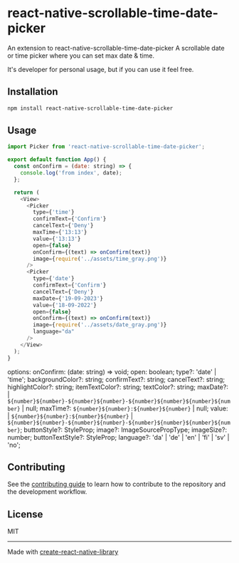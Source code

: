 # react-native-scrollable-time-date-picker
 An extension to react-native-scrollable-time-date-picker
A scrollable date or time picker where you can set max date & time. 

It's developer for personal usage, but if you can use it feel free. 

## Installation

```sh
npm install react-native-scrollable-time-date-picker
```

## Usage


```js
import Picker from 'react-native-scrollable-time-date-picker';

export default function App() {
  const onConfirm = (date: string) => {
    console.log('from index', date);
  };

  return (
    <View>
      <Picker
        type={'time'}
        confirmText={'Confirm'}
        cancelText={'Deny'}
        maxTime={'13:13'}
        value={'13:13'}
        open={false}
        onConfirm={(text) => onConfirm(text)}
        image={require('../assets/time_gray.png')}
      />
      <Picker
        type={'date'}
        confirmText={'Confirm'}
        cancelText={'Deny'}
        maxDate={'19-09-2023'}
        value={'18-09-2022'}
        open={false}
        onConfirm={(text) => onConfirm(text)}
        image={require('../assets/date_gray.png')}
        language="da"
      />
    </View>
  );
}

```

options:
  onConfirm: (date: string) => void;
  open: boolean;
  type?: 'date' | 'time';
  backgroundColor?: string;
  confirmText?: string;
  cancelText?: string;
  highlightColor?: string;
  itemTextColor?: string;
  textColor?: string;
  maxDate?:
    | `${number}${number}-${number}${number}-${number}${number}${number}${number}`
    | null;
  maxTime?: `${number}${number}:${number}${number}` | null;
  value:
    | `${number}${number}:${number}${number}`
    | `${number}${number}-${number}${number}-${number}${number}${number}${number}`;
  buttonStyle?: StyleProp<ViewStyle>;
  image?: ImageSourcePropType;
  imageSize?: number;
  buttonTextStyle?: StyleProp<TextStyle>;
  language?: 'da' | 'de' | 'en' | 'fi' | 'sv' | 'no';


## Contributing

See the [contributing guide](CONTRIBUTING.md) to learn how to contribute to the repository and the development workflow.

## License

MIT

---

Made with [create-react-native-library](https://github.com/callstack/react-native-builder-bob)
